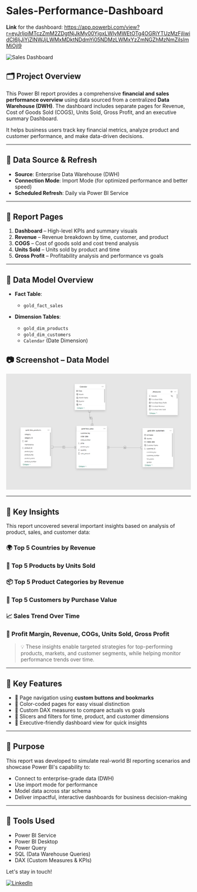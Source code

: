 # Sales-Performance-Dashboard

**Link** for the dashboard: https://app.powerbi.com/view?r=eyJrIjoiMTczZmM2ZDgtNjJkMy00YjgxLWIyMWEtOTg4OGRjYTUzMzFjIiwidCI6IjJiYjZlNWJjLWMxMDktNDdmYi05NDMzLWMxYzZmNGZhMzNmZiIsImMiOjl9

![Sales Dashboard](https://github.com/Peter-Sobhy1/Sales-Performance-Dashboard/blob/main/Assets/Dashboard.png?raw=true)

## 🗂️ Project Overview
This Power BI report provides a comprehensive **financial and sales performance overview** using data sourced from a centralized **Data Warehouse (DWH)**. The dashboard includes separate pages for Revenue, Cost of Goods Sold (COGS), Units Sold, Gross Profit, and an executive summary Dashboard.

It helps business users track key financial metrics, analyze product and customer performance, and make data-driven decisions.

---

## 🔌 Data Source & Refresh
- **Source**: Enterprise Data Warehouse (DWH)
- **Connection Mode**: Import Mode (for optimized performance and better speed)
- **Scheduled Refresh**: Daily via Power BI Service

---

## 📁 Report Pages
1. **Dashboard** – High-level KPIs and summary visuals
2. **Revenue** – Revenue breakdown by time, customer, and product
3. **COGS** – Cost of goods sold and cost trend analysis
4. **Units Sold** – Units sold by product and time
5. **Gross Profit** – Profitability analysis and performance vs goals

---

## 🧱 Data Model Overview

- **Fact Table**:  
  - `gold_fact_sales`

- **Dimension Tables**:  
  - `gold_dim_products`  
  - `gold_dim_customers`  
  - `Calendar` (Date Dimension)

## 📷 Screenshot – Data Model
![Data Model!](https://github.com/Peter-Sobhy1/Financial-Performance-Dashboard/blob/main/Assets/Data%20Model.png?raw=true)

---

## 📌 Key Insights

This report uncovered several important insights based on analysis of product, sales, and customer data:

### 🌍 Top 5 Countries by Revenue

### 🛒 Top 5 Products by Units Sold

### 📦 Top 5 Product Categories by Revenue

### 👤 Top 5 Customers by Purchase Value

### 📈 Sales Trend Over Time

### 🔢 Profit Margin, Revenue, COGs, Units Sold, Gross Profit

> 💡 These insights enable targeted strategies for top-performing products, markets, and customer segments, while helping monitor performance trends over time.

---

## 🎯 Key Features
- 📌 Page navigation using **custom buttons and bookmarks**
- 🎨 Color-coded pages for easy visual distinction
- 🧮 Custom DAX measures to compare actuals vs goals
- 📅 Slicers and filters for time, product, and customer dimensions
- 💼 Executive-friendly dashboard view for quick insights

---

## 🧠 Purpose
This report was developed to simulate real-world BI reporting scenarios and showcase Power BI's capability to:
- Connect to enterprise-grade data (DWH)
- Use import mode for performance
- Model data across star schema
- Deliver impactful, interactive dashboards for business decision-making

---

## 📎 Tools Used
- Power BI Service
- Power BI Desktop
- Power Query
- SQL (Data Warehouse Queries)
- DAX (Custom Measures & KPIs)


Let's stay in touch!

[![LinkedIn](https://img.shields.io/badge/LinkedIn-0077B5?style=for-the-badge&logo=linkedin&logoColor=white)](https://www.linkedin.com/in/peter-sobhy/)
